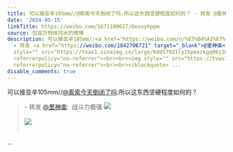 ```yaml
---
title: 可以接亚辛105mm//@索索今天倒闭了吗:所以这东西坚硬程度如何的？ - 转发 @里神楽:&ensp;战斗力极强 [图片][图片]
date: '2024-05-15'
linkTitle: https://weibo.com/1671109627/Oesnykppm
source: 包容万物恒河水的微博
description: 可以接亚辛105mm//<a href="https://weibo.com/n/%E7%B4%A2%E7%B4%A2%E4%BB%8A%E5%A4%A9%E5%80%92%E9%97%AD%E4%BA%86%E5%90%97">@索索今天倒闭了吗</a>:所以这东西坚硬程度如何的？<br><blockquote>
  - 转发 <a href="https://weibo.com/1842706721" target="_blank">@里神楽</a>: 战斗力极强 <img
  style="" src="https://tvax1.sinaimg.cn/large/6dd57921ly1hpmxzkgq06j20ny165nf8.jpg"
  referrerpolicy="no-referrer"><br><br><img style="" src="https://tvax1.sinaimg.cn/large/6dd57921ly1hpmxzol5xgj20nn1817g2.jpg"
  referrerpolicy="no-referrer"><br><br></blockquote> ...
disable_comments: true
---
```

可以接亚辛105mm//<a href="https://weibo.com/n/%E7%B4%A2%E7%B4%A2%E4%BB%8A%E5%A4%A9%E5%80%92%E9%97%AD%E4%BA%86%E5%90%97">@索索今天倒闭了吗</a>:所以这东西坚硬程度如何的？<br><blockquote> - 转发 <a href="https://weibo.com/1842706721" target="_blank">@里神楽</a>: 战斗力极强 <img style="" src="https://tvax1.sinaimg.cn/large/6dd57921ly1hpmxzkgq06j20ny165nf8.jpg" referrerpolicy="no-referrer"><br><br><img style="" src="https://tvax1.sinaimg.cn/large/6dd57921ly1hpmxzol5xgj20nn1817g2.jpg" referrerpolicy="no-referrer"><br><br></blockquote> ...